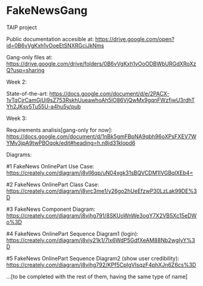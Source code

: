 # FakeNewsGang
TAIP project


Public documentation accesible at: https://drive.google.com/open?id=0B6vVgKxh1vOoeEtSNXRGcjJkNms

Gang-only files at: https://drive.google.com/drive/folders/0B6vVgKxh1vOoODBWbURGdXRoXzQ?usp=sharing

Week 2:

State-of-the-art: https://docs.google.com/document/d/e/2PACX-1vTqCjrCamGjUj9sZ753RskhUueawhoAh5lO86VjQwMx9gqnFWzfjwU3rdhTYh2JKsv5Tu55U-a4hu5y/pub

Week 3:

Requirements analisis[gang-only for now]: https://docs.google.com/document/d/1nBk5gmFBpNA9qbh96oXPsFXEV7WYMv3jpA9twPBOqok/edit#heading=h.n8jd31klopd6 

Diagrams:

#1 FakeNews OnlinePart Use Case:  https://creately.com/diagram/j8vll6qp/uN04xgk31sBQVCDM1IVGBqlXEb4= 

#2 FakeNews OnlinePart Class Case: https://creately.com/diagram/j8vrc3me1/y26go2hUeEfzwP30LzLak99DE%3D

#3 FakeNews Component Diagram: https://creately.com/diagram/j8vjhg791/8SKUoWnWe3ogY7X2VB5Xc15eDWo%3D

#4 FakeNews OnlinePart Sequence Diagram1 (login): https://creately.com/diagram/j8viy21k1/7lx6WdP5GdfXeAM88Nb2wgIyY%3D

#5 FakeNews OnlinePart Sequence Diagram2 (show user credibility): https://creately.com/diagram/j8vjhg792/KPf5CpIgVIsqzF4phXJn6Z6cs%3D

...[to be completed with the rest of them, having the same type of name]
